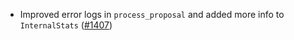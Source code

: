 - Improved error logs in `process_proposal` and added more info to
  `InternalStats` ([#1407](https://github.com/anoma/namada/pull/1407))